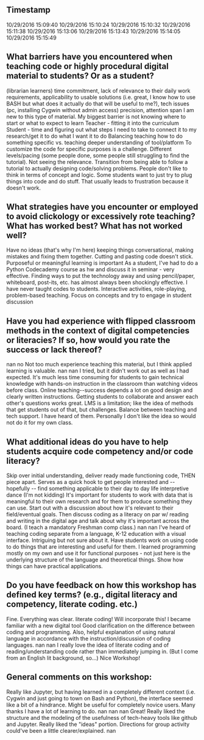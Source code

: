 ## Timestamp

10/29/2016 15:09:40
10/29/2016 15:10:24
10/29/2016 15:10:32
10/29/2016 15:11:38
10/29/2016 15:13:06
10/29/2016 15:13:43
10/29/2016 15:14:05
10/29/2016 15:15:49
## What barriers have you encountered when teaching code or highly procedural digital material to students? Or as a student?

(librarian learners) time commitment, lack of relevance to their daily work requirements, applicability to usable solutions (i.e. great, I know how to use BASH but what does it actually do that will be useful to me?), tech issues (pc, installing Cygwin without admin access)
precision, attention span
I am new to this type of material. My biggest barrier is not knowing where to start or what to expect to learn
Teacher - fitting it into the curriculum
Student - time and figuring out what steps I need to take to connect it to my research/get it to do what I want it to do
Balancing teaching how to do something specific vs. teaching deeper understanding of tool/platform
To customize the code for specific purposes is a challenge.
Different levels/pacing (some people done, some people still struggling to find the tutorial). Not seeing the relevance. Transition from being able to follow a tutorial to actually designing code/solving problems.
People don't like to think in terms of concept and logic. Some students want to just try to plug things into code and do stuff. That usually leads to frustration because it doesn't work.
## What strategies have you encounter or employed to avoid clickology or excessively rote teaching? What has worked best? What has not worked well?

Have no ideas (that's why I'm here)
keeping things conversational, making mistakes and fixing them together. Cutting and pasting code doesn't stick.
Purposeful or meaningful learning is important
As a student, I've had to do a Python Codecademy course as hw and discuss it in seminar - very effective.
Finding ways to put the technology away and using pencil/paper, whiteboard, post-its, etc. has almost always been shockingly effective.
I have never taught codes to students.
Interactive activities, role-playing, problem-based teaching. 
Focus on concepts and try to engage in student discussion
## Have you had experience with flipped classroom methods in the context of digital competencies or literacies? If so, how would you rate the success or lack thereof?

nan
no
Not too much experience teaching this material, but I think applied learning is valuable.
nan
nan
I tried, but it didn't work out as well as I had expected. It's much less time consuming for students to gain technical knowledge with hands-on instruction in the classroom than watching videos before class.
Online teaching--success depends a lot on good design and clearly written instructions. Getting students to collaborate and answer each other's questions works great. LMS is a limitation; like the idea of methods that get students out of that, but challenges. Balance between teaching and tech support.
I have heard of them. Personally I don't like the idea so would not do it for my own class.
## What additional ideas do you have to help students acquire code competency and/or code literacy?

Skip over initial understanding, deliver ready made functioning code, THEN piece apart. Serves as a quick hook to get people interested and -- hopefully -- find something applicable to their day to day life
interpretive dance (I'm not kidding)
It's important for students to work with data that is meaningful to their own research and for them to produce something they can use.
Start out with a discussion about how it's relevant to their field/eventual goals. Then discuss coding as a literacy on par w/ reading and writing in the digital age and talk about why it's important across the board. (I teach a mandatory Freshman comp class.)
nan
nan
I've heard of teaching coding separate from a language, K-12 education with a visual interface. Intriguing but not sure about it. 
Have students work on using code to do things that are interesting and useful for them. I learned programming mostly on my own and use it for functional purposes - not just here is the underlying structure of the language and theoretical things. Show how things can have practical applications.
## Do you have feedback on how this workshop has defined key terms? (e.g., digital literacy and competency, literate coding. etc.)

Fine. Everything was clear.
literate coding! Will incorporate this! 
I became familiar with a new digital tool
Good clarification on the difference between coding and programming. Also, helpful explanation of using natural language in accordance with the instruction/discussion of coding languages.
nan
nan
I really love the idea of literate coding and of reading/understanding code rather than immediately jumping in. (But I come from an English lit background, so...)
Nice Workshop!
## General comments on this workshop:

Really like Jupyter, but having learned in a completely different context (i.e. Cygwin and just going to town on Bash and Python), the interface seemed like a bit of a hindrance. Might be useful for completely novice users.
Many thanks
I have a lot of learning to do.
nan
nan
nan
Great! Really liked the structure and the modeling of the usefulness of tech-heavy tools like github and Jupyter. Really liked the "ideas" portion. Directions for group activity could've been a little clearer/explained. 
nan
